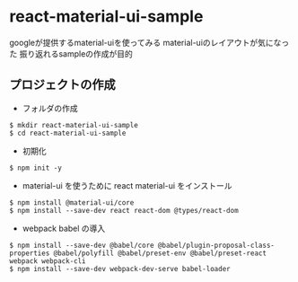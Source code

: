 # react-material-ui-sample
googleが提供するmaterial-uiを使ってみる
material-uiのレイアウトが気になった
振り返れるsampleの作成が目的

## プロジェクトの作成

- フォルダの作成

```
$ mkdir react-material-ui-sample
$ cd react-material-ui-sample
```

- 初期化

```
$ npm init -y
```

- material-ui を使うために react material-ui をインストール

```
$ npm install @material-ui/core
$ npm install --save-dev react react-dom @types/react-dom
```

- webpack babel の導入

```
$ npm install --save-dev @babel/core @babel/plugin-proposal-class-properties @babel/polyfill @babel/preset-env @babel/preset-react webpack webpack-cli
$ npm install --save-dev webpack-dev-serve babel-loader
```
